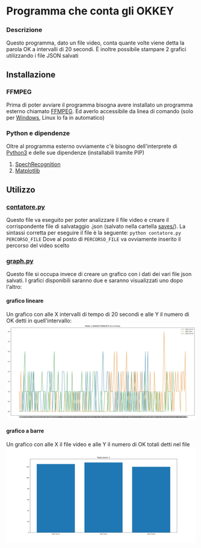 # Programma che conta gli OKKEY 

### Descrizione
Questo programma, dato un file video, conta quante volte viene detta la parola OK a intervalli di 20 secondi.
È inoltre possibile stampare 2 grafici utilizzando i file JSON salvati

## Installazione
### FFMPEG
Prima di poter avviare il programma bisogna avere installato un programma esterno chiamato [FFMPEG](https://www.ffmpeg.org/).
Ed averlo accessibile da linea di comando (solo per [Windows](https://qastack.it/video/20495/how-do-i-set-up-and-use-ffmpeg-in-windows), Linux lo fa in automatico)

### Python e dipendenze
Oltre al programma esterno ovviamente c'è bisogno dell'interprete di [Python3](https://www.python.org/downloads/) e delle sue dipendenze (installabili tramite PIP)
1. [SpechRecognition](https://pypi.org/project/SpeechRecognition/)
1. [Matplotlib](https://pypi.org/project/matplotlib/)

## Utilizzo
### [contatore.py](contatore.py)
Questo file va eseguito per poter analizzare il file video e creare il corrispondente file di salvataggio .json (salvato nella cartella [saves/](saves/)).
La sintassi corretta per eseguire il file è la seguente:
`python contatore.py PERCORSO_FILE`
Dove al posto di `PERCORSO_FILE` va ovviamente inserito il percorso del video scelto

### [graph.py](graph.py)
Questo file si occupa invece di creare un grafico con i dati dei vari file json salvati.
I grafici disponibili saranno due e saranno visualizzati uno dopo l'altro:
#### grafico lineare
Un grafico con alle X intervalli di tempo di 20 secondi e alle Y il numero di OK detti in quell'intervallo:
![Grafico 1](immagini/grafico1.jpeg)

#### grafico a barre
Un grafico con alle X il file video e alle Y il numero di OK totali detti nel file
![Grafico 2](immagini/grafico2.jpeg)

